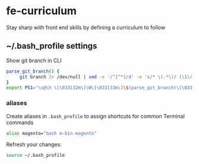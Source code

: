 # fe-curriculum
Stay sharp with front end skills by defining a curriculum to follow


## ~/.bash_profile settings

Show git branch in CLI
```bash
parse_git_branch() {
     git branch 2> /dev/null | sed -e '/^[^*]/d' -e 's/* \(.*\)/ (\1)/'
}
export PS1="\u@\h \[\033[32m\]\W\[\033[33m\]\$(parse_git_branch)\[\033[00m\] $ "
```

### aliases
Create aliases in `.bash_profile` to assign shortcuts for common Terminal commands
```bash
alias magento="bash m-bin-magento"
```

Refresh your changes:
```bash
source ~/.bash_profile
```
